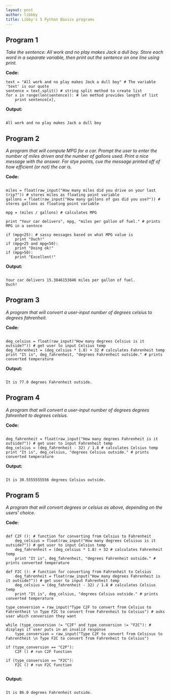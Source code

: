 ```yaml
---
layout: post
author: libbby
title: Libby's 5 Python Basics programs
---
```


## Program 1
*Take the sentence: All work and no play makes Jack a dull boy. Store each word in a separate variable, then print out the sentence on one line using print.*

**Code:**

```
text = "All work and no play makes Jack a dull boy" # The variable 'text' is our quote
sentence = text.split() # string split method to create list
for x in range(len(sentence)): # len method provides length of list
    print sentence[x],
```

**Output:**

```

All work and no play makes Jack a dull boy

```

## Program 2
*A program that will compute MPG for a car. Prompt the user to enter the number of miles driven and the number of gallons used. Print a nice message with the answer. For stye points, cue the message printed off of how efficient (or not) the car is.*

**Code:**

```

miles = float(raw_input("How many miles did you drive on your last trip?")) # stores miles as floating point variable
gallons = float(raw_input("How many gallons of gas did you use?")) # stores gallons as floating point variable

mpg = (miles / gallons) # calculates MPG

print "Your car delivers", mpg, "miles per gallon of fuel." # prints MPG in a sentnce

if (mpg<25): # sassy messages based on what MPG value is
	print "Ouch!"
if (mpg>25 and mpg<50):
    print "Doing ok!"
if (mpg>50):
    print "Excellent!"

```

**Output:**

```

Your car delivers 15.3846153846 miles per gallon of fuel.
Ouch!

```

## Program 3
*A program that will convert a user-input number of degrees celsius to degrees fahrenheit.*

**Code:**

```

deg_celsius = float(raw_input("How many degrees Celsius is it outside?")) # get user to input Celsius temp
deg_fahrenheit = (deg_celsius * 1.8) + 32 # calculates Fahrenheit temp
print "It is", deg_fahrenheit, "degrees Fahrenheit outside." # prints converted temperature

```

**Output:**

```

It is 77.0 degrees Fahrenheit outside.

```

## Program 4
*A program that will convert a user-input number of degrees degrees fahrenheit to degrees celsius.*

**Code:**

```

deg_fahrenheit = float(raw_input("How many degrees Fahrenheit is it outside?")) # get user to input Fahrenheit temp
deg_celsius = (deg_fahrenheit - 32) / 1.8 # calculates Celsius temp
print "It is", deg_celsius, "degrees Celsius outside." # prints converted temperature

```

**Output:**

```

It is 30.5555555556 degrees Celsius outside.

```

## Program 5
*A program that will convert degrees or celsius as above, depending on the users' choice.*

**Code:**

```

def C2F (): # function for converting from Celsius to Fahrenheit
	deg_celsius = float(raw_input("How many degrees Celsisus is it outside?")) # get user to input Celsius temp
	deg_fahrenheit = (deg_celsius * 1.8) + 32 # calculates Fahrenheit temp
	print "It is", deg_fahrenheit, "degrees Fahrenheit outside." # prints converted temperature

def F2C (): # function for converting from Fahrenheit to Celsius
	deg_fahrenheit = float(raw_input("How many degrees Fahrenheit is it outside?")) # get user to input Fahrenheit temp
	deg_celsius = (deg_fahrenheit - 32) / 1.8 # calculates Celsius temp
	print "It is", deg_celsius, "degrees Celsius outside." # prints converted temperature

type_conversion = raw_input("Type C2F to convert from Celsius to Fahrentheit \n Type F2C to convert from Fahrenheit to Celsius") # asks user which conversion they want

while (type_conversion != "C2F" and type_conversion != "F2C"): # displays if user puts in an invalid response
    type_conversion = raw_input("Type C2F to convert from Celsisus to Fahrentheit \n Type F2C to convert from Fahrenheit to Celsius")

if (type_conversion == "C2F"):
	C2F () # run C2F function

if (type_conversion == "F2C"):
    F2C () # run F2C function
    
```

**Output:**

```

It is 86.0 degrees Fahrenheit outside.

```

